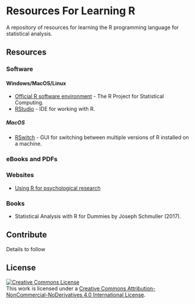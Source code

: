 # Resources For Learning R
A repository of resources for learning the R programming language for statistical analysis.

## Resources

### Software

#### Windows/MacOS/Linux
- <a href="https://www.r-project.org/">Official R software environment</a> - The R Project for Statistical Computing.
- <a href="https://rstudio.com/products/rstudio/">RStudio</a> - IDE for working with R.

##### MacOS
- <a href="https://mac.r-project.org/#other">RSwitch</a> - GUI for switching between multiple versions of R installed on a machine.

### eBooks and PDFs

### Websites
- <a href="http://personality-project.org/r/r.guide.html">Using R for psychological research</a>

### Books
- Statistical Analysis with R for Dummies by Joseph Schmuller (2017).

## Contribute
Details to follow

## License
<a rel="license" href="http://creativecommons.org/licenses/by-nc-nd/4.0/"><img alt="Creative Commons License" style="border-width:0" src="https://i.creativecommons.org/l/by-nc-nd/4.0/88x31.png" /></a><br />This work is licensed under a <a rel="license" href="http://creativecommons.org/licenses/by-nc-nd/4.0/">Creative Commons Attribution-NonCommercial-NoDerivatives 4.0 International License</a>.
